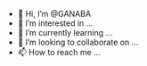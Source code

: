 - 👋 Hi, I’m @GANABA
- 👀 I’m interested in ...
- 🌱 I’m currently learning ...
- 💞️ I’m looking to collaborate on ...
- 📫 How to reach me ...

<!---
GANABA/GANABA is a ✨ special ✨ repository because its `README.md` (this file) appears on your GitHub profile.
You can click the Preview link to take a look at your changes.
--->



